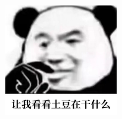 <style>
    .trans {
        transition: 1s ease;
    }
</style>
<img class="trans" src="./pics/letMeCheck.png" id="loadingPic"></img>
<div class="trans" id="serverStatus"></div>

<script>
    const TOKEN = 'fddd65b630$%6626er5bb4e#60a0fc93$622e95';
    const PIC = document.getElementById('loadingPic');
    const SERVER_STATUS = document.getElementById('serverStatus');
    let timeLeft = 0;
    let renderHTML = '<p>啊咧，服务器尚未启动诶~(￣▽￣)~*</p>';
    function showStatus() {
        PIC.style.opacity = 0;
        PIC.addEventListener('transitionend', () => {
            PIC.style.display = 'none';
            SERVER_STATUS.style.display = 'block';
            setTimeout(() => {
                SERVER_STATUS.style.opacity = 1;
            }, 100);
        })
    }
    SERVER_STATUS.style.display = 'none';
    SERVER_STATUS.style.opacity = 0;
    fetch('https://one.imbottle.com/bottlem/backend/query/mc', {
        headers: {
            'Authorization': `Bearer ${TOKEN}`
        }
    }).then(res => {
        if (res.status === 200)
            return res.json();
        // 获取失败
        return Promise.reject(res);
    }).then(resp => {
        let respData = resp.data,
            dataItemNum = respData ? Object.entries(respData).length : 0;
        if (dataItemNum > 0) {
            renderHTML = `
                <p>服务器已启动~</p>
                <p>有 ${respData.players_online}/${respData.players_max} 位小伙伴正在用餐</p>
                <p>餐馆地址: ${respData.ip}</p>
            `;
            if (respData.players_online === 0) {
                timeLeft = respData.idling_time_left;
                renderHTML += `<p>餐馆还有<span id="timeLeft">${timeLeft}</span>秒关闭</p>`;
                let timer = setInterval(() => {
                    let timeLeftElem = document.getElementById('timeLeft');
                    if (!timeLeftElem || timeLeft <= 0)
                        clearInterval(timer);
                    else
                        timeLeftElem.innerText = timeLeft--;
                }, 1000);
            }
        }
    }).catch(err => {
        console.log(err);
        renderHTML = '<p>状态信息获取失败TAT</p>';
    }).finally(() => {
        SERVER_STATUS.innerHTML = renderHTML;
        showStatus();
    });
</script>